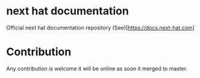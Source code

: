 # next hat documentation
Official next hat documentation repository (See)[https://docs.next-hat.com]

# Contribution
Any contribution is welcome it will be online as soon it merged to master.
